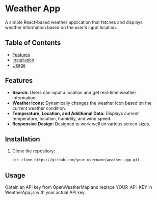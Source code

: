 # Weather App

A simple React-based weather application that fetches and displays weather information based on the user's input location.

## Table of Contents

- [Features](#features)
- [Installation](#installation)
- [Usage](#usage)


## Features

- **Search:** Users can input a location and get real-time weather information.
- **Weather Icons:** Dynamically changes the weather icon based on the current weather condition.
- **Temperature, Location, and Additional Data:** Displays current temperature, location, humidity, and wind speed.
- **Responsive Design:** Designed to work well on various screen sizes.

## Installation

1. Clone the repository:

   ```bash
   git clone https://github.com/your-username/weather-app.git


## Usage
Obtain an API key from OpenWeatherMap and replace YOUR_API_KEY in WeatherApp.js with your actual API key.
